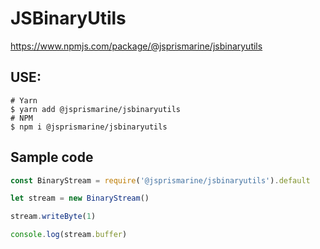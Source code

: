 # JSBinaryUtils
https://www.npmjs.com/package/@jsprismarine/jsbinaryutils

## USE:
```
# Yarn
$ yarn add @jsprismarine/jsbinaryutils
# NPM
$ npm i @jsprismarine/jsbinaryutils
```

## Sample code
```js
const BinaryStream = require('@jsprismarine/jsbinaryutils').default

let stream = new BinaryStream()

stream.writeByte(1)

console.log(stream.buffer)
```
